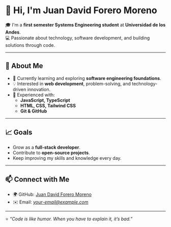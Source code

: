 # 👋 Hi, I'm Juan David Forero Moreno  

🎓 I'm a **first semester Systems Engineering student** at **Universidad de los Andes**.  
💻 Passionate about technology, software development, and building solutions through code.  

---

## 🚀 About Me  
- 🌱 Currently learning and exploring **software engineering foundations**.  
- 💡 Interested in **web development**, problem-solving, and technology-driven innovation.  
- 🔧 Experienced with:  
  - **JavaScript, TypeScript**  
  - **HTML, CSS, Tailwind CSS**  
  - **Git & GitHub**  

---

## 📈 Goals  
- Grow as a **full-stack developer**.  
- Contribute to **open-source projects**.  
- Keep improving my skills and knowledge every day.  

---

## 📫 Connect with Me  
- 🌍 GitHub: [Juan David Forero Moreno](https://github.com/tu-usuario)  
- ✉️ Email: *your-email@example.com*  

---

⭐ *“Code is like humor. When you have to explain it, it’s bad.”*  
